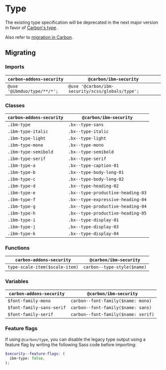 # Type

The existing type specification will be deprecated in the next major version in favor of [Carbon's type](https://github.com/carbon-design-system/carbon/tree/main/packages/type#usage).

Also refer to [migration in Carbon](https://github.com/carbon-design-system/carbon/blob/main/docs/migration/10.x-type.md).

## Migrating

### Imports

| `carbon-addons-security`    | `@carbon/ibm-security`                           |
| --------------------------- | ------------------------------------------------ |
| `@use '@ibmduo/type/**/*';` | `@use '@carbon/ibm-security/scss/globals/type';` |

### Classes

| `carbon-addons-security` | `@carbon/ibm-security`            |
| ------------------------ | --------------------------------- |
| `.ibm-type`              | `.bx--type-sans`                  |
| `.ibm-type-italic`       | `.bx--type-italic`                |
| `.ibm-type-light`        | `.bx--type-light`                 |
| `.ibm-type-mono`         | `.bx--type-mono`                  |
| `.ibm-type-semibold`     | `.bx--type-semibold`              |
| `.ibm-type-serif`        | `.bx--type-serif`                 |
| `.ibm-type-a`            | `.bx--type-caption-01`            |
| `.ibm-type-b`            | `.bx--type-body-long-01`          |
| `.ibm-type-c`            | `.bx--type-body-long-02`          |
| `.ibm-type-d`            | `.bx--type-heading-02`            |
| `.ibm-type-e`            | `.bx--type-productive-heading-03` |
| `.ibm-type-f`            | `.bx--type-expressive-heading-04` |
| `.ibm-type-g`            | `.bx--type-productive-heading-04` |
| `.ibm-type-h`            | `.bx--type-productive-heading-05` |
| `.ibm-type-i`            | `.bx--type-display-01`            |
| `.ibm-type-j`            | `.bx--type-display-03`            |
| `.ibm-type-k`            | `.bx--type-display-04`            |

### Functions

| `carbon-addons-security`       | `@carbon/ibm-security`      |
| ------------------------------ | --------------------------- |
| `type-scale-item($scale-item)` | `carbon--type-style($name)` |

### Variables

| `carbon-addons-security`  | `@carbon/ibm-security`              |
| ------------------------- | ----------------------------------- |
| `$font-family-mono`       | `carbon--font-family($name: mono)`  |
| `$font-family-sans-serif` | `carbon--font-family($name: sans)`  |
| `$font-family-serif`      | `carbon--font-family($name: serif)` |

### Feature flags

If using `@carbon/type`, you can disable the legacy type output using a feature flag by writing the following Sass code before importing:

```scss
$security--feature-flags: (
  ibm-type: false,
);
```
